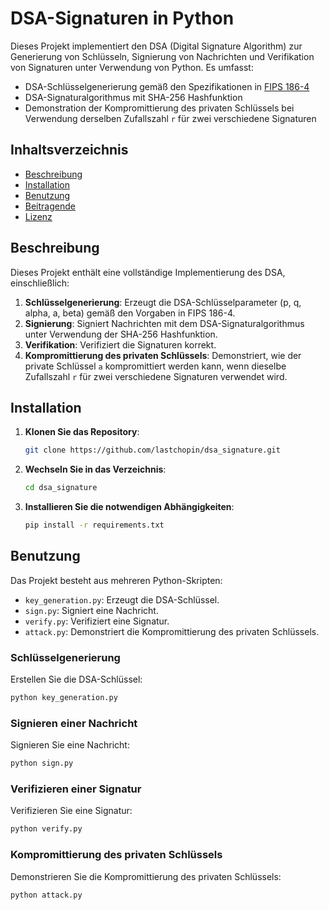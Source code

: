 # DSA-Signaturen in Python

Dieses Projekt implementiert den DSA (Digital Signature Algorithm) zur Generierung von Schlüsseln, Signierung von Nachrichten und Verifikation von Signaturen unter Verwendung von Python. Es umfasst:

- DSA-Schlüsselgenerierung gemäß den Spezifikationen in [FIPS 186-4](https://nvlpubs.nist.gov/nistpubs/FIPS/NIST.FIPS.186-4.pdf)
- DSA-Signaturalgorithmus mit SHA-256 Hashfunktion
- Demonstration der Kompromittierung des privaten Schlüssels bei Verwendung derselben Zufallszahl `r` für zwei verschiedene Signaturen

## Inhaltsverzeichnis

- [Beschreibung](#beschreibung)
- [Installation](#installation)
- [Benutzung](#benutzung)
- [Beitragende](#beitragende)
- [Lizenz](#lizenz)

## Beschreibung

Dieses Projekt enthält eine vollständige Implementierung des DSA, einschließlich:

1. **Schlüsselgenerierung**: Erzeugt die DSA-Schlüsselparameter (p, q, alpha, a, beta) gemäß den Vorgaben in FIPS 186-4.
2. **Signierung**: Signiert Nachrichten mit dem DSA-Signaturalgorithmus unter Verwendung der SHA-256 Hashfunktion.
3. **Verifikation**: Verifiziert die Signaturen korrekt.
4. **Kompromittierung des privaten Schlüssels**: Demonstriert, wie der private Schlüssel `a` kompromittiert werden kann, wenn dieselbe Zufallszahl `r` für zwei verschiedene Signaturen verwendet wird.

## Installation

1. **Klonen Sie das Repository**:
    ```bash
    git clone https://github.com/lastchopin/dsa_signature.git
    ```

2. **Wechseln Sie in das Verzeichnis**:
    ```bash
    cd dsa_signature
    ```

3. **Installieren Sie die notwendigen Abhängigkeiten**:
    ```bash
    pip install -r requirements.txt
    ```

## Benutzung

Das Projekt besteht aus mehreren Python-Skripten:

- `key_generation.py`: Erzeugt die DSA-Schlüssel.
- `sign.py`: Signiert eine Nachricht.
- `verify.py`: Verifiziert eine Signatur.
- `attack.py`: Demonstriert die Kompromittierung des privaten Schlüssels.

### Schlüsselgenerierung

Erstellen Sie die DSA-Schlüssel:
```bash
python key_generation.py
```

### Signieren einer Nachricht

Signieren Sie eine Nachricht:
```bash
python sign.py
```

### Verifizieren einer Signatur

Verifizieren Sie eine Signatur:
```bash
python verify.py
```

### Kompromittierung des privaten Schlüssels

Demonstrieren Sie die Kompromittierung des privaten Schlüssels:
```bash
python attack.py
```


